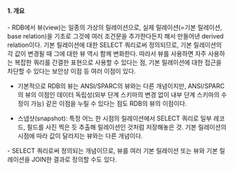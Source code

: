 
#### 1. 개요

\- RDB에서 뷰(view)는 일종의 가상의 릴레이션으로, 실제 릴레이션(=기본 릴레이션, base relation)을 기초로 그것에 여러 조건문을 추가한다든지 해서 만들어낸 derived relation이다. 기본 릴레이션에 대한 SELECT 쿼리로써 정의되므로, 기본 릴레이션의 각 값이 변경될 때 그에 대한 뷰 역시 함께 변화한다. 따라서 뷰를 사용하면 자주 사용하는 복잡한 쿼리를 간결한 표현으로 사용할 수 있다는 점, 기본 릴레이션에 대한 접근을 차단할 수 있다는 보안상 이점 등 여러 이점이 있다. 

- 기본적으로 RDB의 뷰는 ANSI/SPARC의 뷰와는 다른 개념이지만, ANSI/SPARC의 뷰의 이점인 데이터 독립성(외부 단계 스키마의 변경 없이 내부 단계 스키마의 수정이 가능) 같은 이점을 누릴 수 있다는 점도 RDB의 뷰의 이점이다.

- 스냅샷(snapshot): 특정 어느 한 시점의 릴레이션에서 SELECT 쿼리로 일부 레코드, 필드를 사진 찍은 듯 추출해 릴레이션인 것처럼 저장해놓은 것. 기본 릴레이션의 시점에 따라 값이 달라지는 뷰와는 다른 개념이다.

\- SELECT 쿼리로써 정의되는 개념이므로, 뷰를 여러 기본 릴레이션 또는 뷰와 기본 릴레이션을 JOIN한 결과로 정의할 수도 있다.